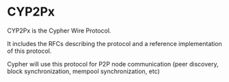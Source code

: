 # CYP2Px

CYP2Px is the Cypher Wire Protocol.

It includes the RFCs describing the protocol and a reference implementation of this protocol.

Cypher will use this protocol for P2P node communication (peer discovery, block synchronization, mempool synchronization, etc)

